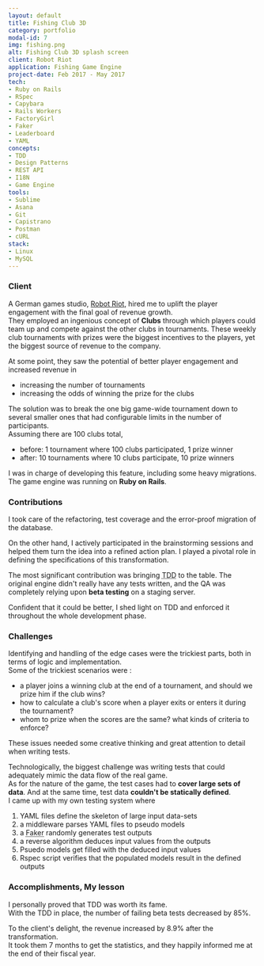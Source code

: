 ```yaml
---
layout: default
title: Fishing Club 3D
category: portfolio
modal-id: 7
img: fishing.png
alt: Fishing Club 3D splash screen
client: Robot Riot
application: Fishing Game Engine
project-date: Feb 2017 - May 2017
tech:
- Ruby on Rails
- RSpec
- Capybara
- Rails Workers
- FactoryGirl
- Faker
- Leaderboard
- YAML
concepts:
- TDD
- Design Patterns
- REST API
- I18N
- Game Engine
tools:
- Sublime
- Asana
- Git
- Capistrano
- Postman
- cURL
stack:
- Linux
- MySQL
---
```


### Client

A German games studio, <a href="https://www.robotriotgames.com" target="_blank">Robot Riot</a>, hired me to uplift the player engagement with the final goal of revenue growth.  
They employed an ingenious concept of **Clubs** through which players could team up and compete against the other clubs in tournaments. These weekly club tournaments with prizes were the biggest incentives to the players, yet the biggest source of revenue to the company.

At some point, they saw the potential of better player engagement and increased revenue in
- increasing the number of tournaments
- increasing the odds of winning the prize for the clubs

The solution was to break the one big game-wide tournament down to several smaller ones that had configurable limits in the number of participants.  
Assuming there are 100 clubs total, 
- before: 1 tournament where 100 clubs participated, 1 prize winner
- after: 10 tournaments where 10 clubs participate, 10 prize winners

I was in charge of developing this feature, including some heavy migrations. The game engine was running on __Ruby on Rails__.
### Contributions

I took care of the refactoring, test coverage and the error-proof migration of the database.

On the other hand, I actively participated in the brainstorming sessions and helped them turn the idea into a refined action plan. I played a pivotal role in defining the specifications of this transformation.

The most significant contribution was bringing <abbr title="Test-driven development">TDD</abbr> to the table. The original engine didn't really have any tests written, and the QA was completely relying upon __beta testing__ on a staging server.
  
Confident that it could be better, I shed light on TDD and enforced it throughout the whole development phase.
### Challenges

Identifying and handling of the edge cases were the trickiest parts, both in terms of logic and implementation.  
Some of the trickiest scenarios were :
- a player joins a winning club at the end of a tournament, and should we prize him if the club wins?
- how to calculate a club's score when a player exits or enters it during the tournament?
- whom to prize when the scores are the same? what kinds of criteria to enforce?

These issues needed some creative thinking and great attention to detail when writing tests.

Technologically, the biggest challenge was writing tests that could adequately mimic the data flow of the real game.  
As for the nature of the game, the test cases had to __cover large sets of data__. And at the same time, test data __couldn't be statically defined__.  
I came up with my own testing system where
1. YAML files define the skeleton of large input data-sets
2. a middleware parses YAML files to pseudo models
3. a <abbr title="a Ruby gem">Faker</abbr> randomly generates test outputs
4. a reverse algorithm deduces input values from the outputs
5. Psuedo models get filled with the deduced input values
6. Rspec script verifies that the populated models result in the defined outputs

### Accomplishments, My lesson

I personally proved that TDD was worth its fame.  
With the TDD in place, the number of failing beta tests decreased by 85%.

To the client's delight, the revenue increased by 8.9% after the transformation.  
It took them 7 months to get the statistics, and they happily informed me at the end of their fiscal year.

